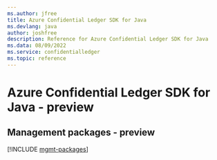 ```yaml
---
ms.author: jfree
title: Azure Confidential Ledger SDK for Java
ms.devlang: java
author: joshfree
description: Reference for Azure Confidential Ledger SDK for Java
ms.data: 08/09/2022
ms.service: confidentialledger
ms.topic: reference
---
```

# Azure Confidential Ledger SDK for Java - preview

## Management packages - preview
[!INCLUDE [mgmt-packages](confidential-ledger-mgmt-index.md)]